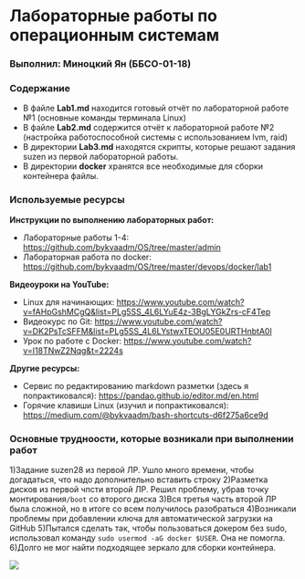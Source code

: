 # Лабораторные работы по операционным системам
### Выполнил: Миноцкий Ян (ББСО-01-18)
### Содержание
- В файле **Lab1.md** находится готовый отчёт по лабораторной работе №1 (основные команды терминала Linux)
- В файле **Lab2.md** содержится отчёт к лабораторной работе №2 (настройка работоспособной системы с использованием lvm, raid)
- В директории **Lab3.md** находятся скрипты, которые решают задания suzen из первой лабораторной работы.
- В директории **docker** хранятся все необходимые для сборки контейнера файлы.

### Используемые ресурсы
**Инструкции по выполнению лабораторных работ:**
- Лабораторные работы 1-4: https://github.com/bykvaadm/OS/tree/master/admin
- Лабораторная работа по docker: https://github.com/bykvaadm/OS/tree/master/devops/docker/lab1

**Видеоуроки на YouTube:**
- Linux для начинающих: https://www.youtube.com/watch?v=fAHpGshMCgQ&list=PLg5SS_4L6LYuE4z-3BgLYGkZrs-cF4Tep
- Видеокурс по Git: https://www.youtube.com/watch?v=DK2PsTcSFFM&list=PLg5SS_4L6LYstwxTEOU05E0URTHnbtA0l
- Урок по работе с Docker: https://www.youtube.com/watch?v=I18TNwZ2Nqg&t=2224s

**Другие ресурсы:**
- Сервис по редактированию markdown разметки (здесь я попрактиковался): https://pandao.github.io/editor.md/en.html
- Горячие клавиши Linux (изучил и попрактиковался): https://medium.com/@bykvaadm/bash-shortcuts-d6f275a6ce9d

### Основные трудноости, которые возникали при выполнении работ
1)Задание suzen28 из первой ЛР. Ушло много времени, чтобы догадаться, что надо дополнительно вставить строку
2)Разметка дисков из первой чпсти второй ЛР. Решил проблему, убрав точку монтирования`/boot`  со второго диска
3)Вся третья часть второй ЛР была сложной, но в итоге со всем получилось разобраться
4)Возникали проблемы при добавлении ключа для автоматической загрузки на GitHub
5)Пытался сделать так, чтобы пользоваться докером без sudo, использовал команду `sudo usermod -aG docker $USER`. Она не помогла.
6)Долго не мог найти подходящее зеркало для сборки контейнера.

![](https://github.com/Yan-Minotskiy/labOS/blob/master/screenshots/image.png)
